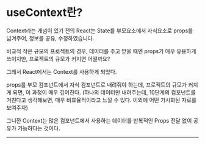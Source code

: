 # useContext란?

Context라는 개념이 있기 전의 React는 State를 부모요소에서 자식요소로 props를 넘겨주어, 정보를 공유, 수정하였습니다.

비교적 작은 규모의 프로젝트의 경우, 데이터를 주고 받을 때엔 props가 매우 유용하게 쓰이지만, 프로젝트의 규모가 커지면 어떨까요?




그래서 React에서는 Context를 사용하게 되었다.


props를 부모 컴포넌트에서 자식 컴포넌트로 내려줘야 하는데, 프로젝트의 규모가 커지게 되면, 이 과정이 매우 깊어진다. (하나의 데이터만 내려주는데, 10단계의 컴포넌트를 거친다고 생각해보면, 매우 비효율적이라고 느낄 수 있다. 이외에 어떤 가시화된 자료를 보여주자)

그니깐 Context는 많은 컴포넌트에서 사용하는 데이터를 반복적인 Props 전달 없이 공유가 가능하다는 것이다.

<hr/>


